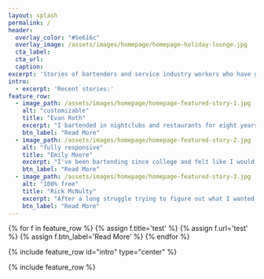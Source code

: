 ```yaml
---
layout: splash
permalink: /
header:
  overlay_color: "#5e616c"
  overlay_image: /assets/images/homepage/homepage-holiday-lounge.jpg
  cta_label:
  cta_url:
  caption:
excerpt: 'Stories of bartenders and service industry workers who have gone through the difficult process of transitioning to new careers and marking major life changes. A source of inspiration and a resource for others looking to do the same.'
intro:
  - excerpt: 'Recent stories:'
feature_row:
  - image_path: /assets/images/homepage/homepage-featured-story-1.jpg
    alt: "customizable"
    title: "Evan Roth"
    excerpt: "I bartended in nightclubs and restaurants for eight years, went back to school for a degree, and now work in tech."
    btn_label: "Read More"
  - image_path: /assets/images/homepage/homepage-featured-story-2.jpg
    alt: "fully responsive"
    title: "Emily Moore"
    excerpt: "I've been bartending since college and felt like I would never be able to stop. Now I'm working towards doing Acupuncture."
    btn_label: "Read More"
  - image_path: /assets/images/homepage/homepage-featured-story-3.jpg
    alt: "100% free"
    title: "Rick McNulty"
    excerpt: "After a long struggle trying to figure out what I wanted to do next, I eventually went back to school and got a degree."
    btn_label: "Read More"
---
```

{% for f in feature_row %}
  {% assign f.title='test' %}
  {% assign f.url='test' %}
  {% assign f.btn_label='Read More' %}
{% endfor %}

{% include feature_row id="intro" type="center" %}

{% include feature_row %}
